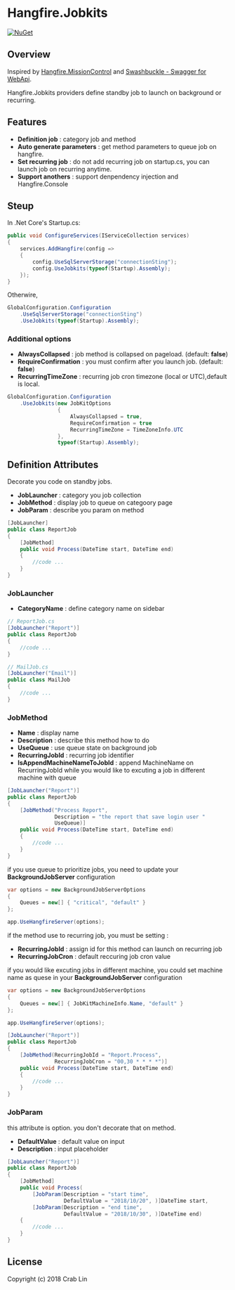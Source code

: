Hangfire.Jobkits
=========

[![NuGet](https://img.shields.io/nuget/v/Hangfire.JobKits.svg)](https://www.nuget.org/packages/Hangfire.JobKits/)

## Overview

Inspired by [Hangfire.MissionControl](https://www.nuget.org/packages/Hangfire.MissionControl/) and [Swashbuckle - Swagger for WebApi](https://www.nuget.org/packages/Swashbuckle/).

Hangfire.Jobkits providers define standby job to launch on background or recurring.

## Features

- **Definition job** : category job and method
- **Auto generate parameters** : get method parameters to queue job on hangfire.
- **Set recurring job** : do not add recurring job on startup.cs, you can launch job on recurring anytime.
- **Support anothers** : support denpendency injection and Hangfire.Console 

## Steup

In .Net Core's Startup.cs:

``` c#
public void ConfigureServices(IServiceCollection services)
{
    services.AddHangfire(config =>
    {
        config.UseSqlServerStorage("connectionSting");
        config.UseJobkits(typeof(Startup).Assembly);
    });
}
```

Otherwire,

``` c#
GlobalConfiguration.Configuration
    .UseSqlServerStorage("connectionSting")
    .UseJobkits(typeof(Startup).Assembly);
```

### Additional options

- **AlwaysCollapsed** : job method is collapsed on pageload. (default: **false**)
- **RequireConfirmation** : you must confirm after you launch job. (default: **false**)
- **RecurringTimeZone** : recurring job cron timezone (local or UTC),default is local.

``` c#
GlobalConfiguration.Configuration
    .UseJobkits(new JobKitOptions
                {
                    AlwaysCollapsed = true,
                    RequireConfirmation = true
                    RecurringTimeZone = TimeZoneInfo.UTC
                }, 
                typeof(Startup).Assembly);
```

## Definition Attributes

Decorate you code on standby jobs.
- **JobLauncher** : category you job collection
- **JobMethod** : display job to queue on categoory page
- **JobParam** : describe you param on method

``` c#
[JobLauncher]
public class ReportJob
{
    [JobMethod]
    public void Process(DateTime start, DateTime end)
    {
        //code ... 
    }
}
```

### JobLauncher

- **CategoryName** : define category name on sidebar

``` c#
// ReportJob.cs
[JobLauncher("Report")]
public class ReportJob
{
    //code ...
}

// MailJob.cs
[JobLauncher("Email")]
public class MailJob
{
    //code ...
}
```

### JobMethod

- **Name** : display name
- **Description** : describe this method how to do
- **UseQueue** : use queue state on background job
- **RecurringJobId** : recurring job identifier
- **IsAppendMachineNameToJobId** : append MachineName on RecurringJobId while you would like to excuting a job in different machine with queue

``` c#
[JobLauncher("Report")]
public class ReportJob
{
    [JobMethod("Process Report",
               Description = "the report that save login user "
               UseQueue)]
    public void Process(DateTime start, DateTime end)
    {
        //code ... 
    }
}
```

if you use queue to prioritize jobs, you need to update your **BackgroundJobServer** configuration

``` c#
var options = new BackgroundJobServerOptions
{
    Queues = new[] { "critical", "default" }
};

app.UseHangfireServer(options);
```

if the method use to recurring job, you must be setting : 

- **RecurringJobId** : assign id for this method can launch on recurring job
- **RecurringJobCron** : default reccuring job cron value

if you would like excuting jobs in different machine, you could set machine name as quese in your  **BackgroundJobServer** configuration
``` c#
var options = new BackgroundJobServerOptions
{
    Queues = new[] { JobKitMachineInfo.Name, "default" }
};

app.UseHangfireServer(options);
```

``` c#
[JobLauncher("Report")]
public class ReportJob
{
    [JobMethod(RecurringJobId = "Report.Process",
               RecurringJobCron = "00,30 * * * *")]
    public void Process(DateTime start, DateTime end)
    {
        //code ... 
    }
}
```

### JobParam

this attribute is option. you don't decorate that on method.

- **DefaultValue** : default value on input 
- **Description** : input placeholder

``` c#
[JobLauncher("Report")]
public class ReportJob
{
    [JobMethod]
    public void Process(
        [JobParam(Description = "start time", 
                  DefaultValue = "2018/10/20", )]DateTime start, 
        [JobParam(Description = "end time",
                  DefaultValue = "2018/10/30", )]DateTime end)
    {
        //code ... 
    }
}
```

## License

Copyright (c) 2018 Crab Lin